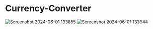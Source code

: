 # Currency-Converter 

![Screenshot 2024-06-01 133855](https://github.com/SU123has/Currency-Converter/assets/121721784/b0f2ace7-26fb-491c-a9b2-404c5c7c544f)
![Screenshot 2024-06-01 133944](https://github.com/SU123has/Currency-Converter/assets/121721784/4e69f93e-ee9d-40d8-baec-78e340f97d1a)
